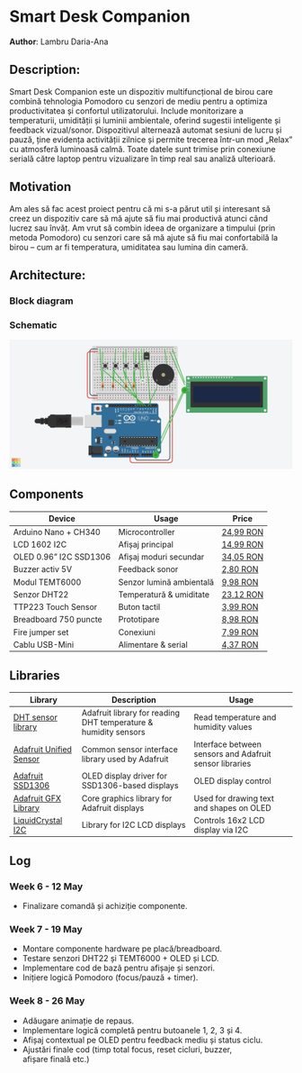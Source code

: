 # Smart Desk Companion

**Author**: Lambru Daria-Ana

## Description:
Smart Desk Companion este un dispozitiv multifuncțional de birou care combină tehnologia Pomodoro cu senzori de mediu pentru a optimiza productivitatea și confortul utilizatorului. Include monitorizare a temperaturii, umidității și luminii ambientale, oferind sugestii inteligente și feedback vizual/sonor. Dispozitivul alternează automat sesiuni de lucru și pauză, ține evidența activității zilnice și permite trecerea într-un mod „Relax” cu atmosferă luminoasă calmă. Toate datele sunt trimise prin conexiune serială către laptop pentru vizualizare în timp real sau analiză ulterioară.

## Motivation
Am ales să fac acest proiect pentru că mi s-a părut util și interesant să creez un dispozitiv care să mă ajute să fiu mai productivă atunci când lucrez sau învăț. Am vrut să combin ideea de organizare a timpului (prin metoda Pomodoro) cu senzori care să mă ajute să fiu mai confortabilă la birou – cum ar fi temperatura, umiditatea sau lumina din cameră. 

## Architecture:

### Block diagram

### Schematic

![Schematic](docs/schematic.png)


## Components

| Device | Usage | Price |
|--------|-------|-------|
| Arduino Nano + CH340 | Microcontroller | [24,99 RON](https://www.optimusdigital.ro/ro/compatibile-cu-arduino-nano/1686-placa-de-dezvoltare-compatibila-cu-arduino-nano-atmega328p-i-ch340.html) |
| LCD 1602 I2C | Afișaj principal | [14,99 RON](https://www.optimusdigital.ro/ro/optoelectronice-lcd-uri/62-lcd-1602-cu-interfata-i2c-si-backlight-galben-verde.html) |
| OLED 0.96” I2C SSD1306 | Afișaj moduri secundar | [34,05 RON](https://www.emag.ro/afisaj-oled-ssd1306-oled-i2c-compatibil-arduino-si-raspberry-pi-27x27x4-mm-albastru-c9/pd/D3C7C1YBM) |
| Buzzer activ 5V | Feedback sonor | [2,80 RON](https://www.optimusdigital.ro/ro/audio-buzzere/633-buzzer-activ-de-5-v.html) |
| Modul TEMT6000 | Senzor lumină ambientală | [9,98 RON](https://www.emag.ro/modul-senzor-lumina-ambientala-temt6000-compatibil-arduino-ai079-s89/pd/DYK568BBM) |
| Senzor DHT22 | Temperatură & umiditate | [23,12 RON](https://www.optimusdigital.ro/ro/senzori-senzori-de-temperatura/1449-modul-senzor-de-temperatura-i-umiditate-dht22.html) |
| TTP223 Touch Sensor | Buton tactil | [3,99 RON](https://www.optimusdigital.ro/ro/senzori-senzori-de-atingere/861-modul-cu-senzor-capacitiv-ttp223.html) |
| Breadboard 750 puncte | Prototipare | [8,98 RON](https://www.optimusdigital.ro/ro/prototipare-breadboard-uri/13245-breadboard-750-puncte.html) |
| Fire jumper set | Conexiuni | [7,99 RON](https://www.optimusdigital.ro/ro/fire-fire-mufate/12-set-de-cabluri-pentru-breadboard.html) |
| Cablu USB-Mini | Alimentare & serial | [4,37 RON](https://www.optimusdigital.ro/ro/cabluri-cabluri-usb/3147-cablu-albastru-usb-am-b-mini-30-cm-pentru-arduino-nano.html) |

## Libraries

| **Library** | **Description** | **Usage** |
|-------------|------------------|-----------|
| [DHT sensor library](https://github.com/adafruit/DHT-sensor-library) | Adafruit library for reading DHT temperature & humidity sensors | Read temperature and humidity values |
| [Adafruit Unified Sensor](https://github.com/adafruit/Adafruit_Sensor) | Common sensor interface library used by Adafruit | Interface between sensors and Adafruit sensor libraries |
| [Adafruit SSD1306](https://github.com/adafruit/Adafruit_SSD1306) | OLED display driver for SSD1306-based displays | OLED display control |
| [Adafruit GFX Library](https://github.com/adafruit/Adafruit-GFX-Library) | Core graphics library for Adafruit displays | Used for drawing text and shapes on OLED |
| [LiquidCrystal I2C](https://github.com/johnrickman/LiquidCrystal_I2C) | Library for I2C LCD displays | Controls 16x2 LCD display via I2C |



## Log

### Week 6 - 12 May
- Finalizare comandă și achiziție componente.

### Week 7 - 19 May
- Montare componente hardware pe placă/breadboard.
- Testare senzori DHT22 și TEMT6000 + OLED și LCD.
- Implementare cod de bază pentru afișaje și senzori.
- Inițiere logică Pomodoro (focus/pauză + timer).

### Week 8 - 26 May
- Adăugare animație de repaus.
- Implementare logică completă pentru butoanele 1, 2, 3 și 4.
- Afișaj contextual pe OLED pentru feedback mediu și status ciclu.
- Ajustări finale cod (timp total focus, reset cicluri, buzzer, afișare finală etc.)

